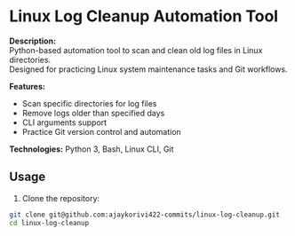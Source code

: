 # Linux Log Cleanup Automation Tool

**Description:**  
Python-based automation tool to scan and clean old log files in Linux directories.  
Designed for practicing Linux system maintenance tasks and Git workflows.

**Features:**  
- Scan specific directories for log files
- Remove logs older than specified days
- CLI arguments support
- Practice Git version control and automation

**Technologies:** Python 3, Bash, Linux CLI, Git













## Usage

1. Clone the repository:

```bash
git clone git@github.com:ajaykorivi422-commits/linux-log-cleanup.git
cd linux-log-cleanup
